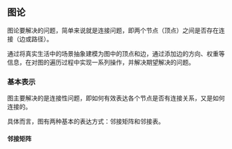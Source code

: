 ## 图论

图论要解决的问题，简单来说就是连接问题，即两个节点（顶点）之间是否存在连接（边或路径）。

通过将真实生活中的场景抽象建模为图中的顶点和边，通过添加边的方向、权重等信息，在对图的遍历过程中实现一系列操作，并解决期望解决的问题。

### 基本表示

图主要解决的是连接性问题，即如何有效表达各个节点是否有连接关系，又是如何连接的。

具体而言，图有两种基本的表达方式：邻接矩阵和邻接表。

#### 邻接矩阵



